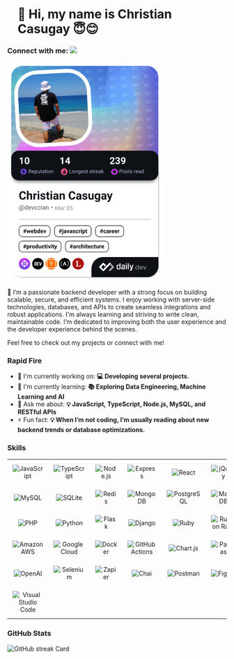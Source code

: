 <div id="toc">
  <ul align="left" style="list-style: none">
    <summary>
      <h1>
        👋 Hi, my name is Christian Casugay 😇😊
      </h1>
    </summary>
  </ul>
</div>

<h3 align="left">Connect with me: <a href="https://www.linkedin.com/in/https://www.linkedin.com/in/christian-casugay-bb3446114/" target="_blank"><img src="https://img.shields.io/badge/LinkedIn-0077B5?style=for-the-badge&logo=linkedin&logoColor=white" height="18" style="margin-right: 4px"></a></h3>
<p align="left"></p>

<a href="https://app.daily.dev/devccian"><img src="./devcard.png" width="356" alt="Christian Casugay's Dev Card"/></a>

 <p align="left">🚀 I’m a passionate backend developer with a strong focus on building scalable, secure, and efficient systems. I enjoy working with server-side technologies, databases, and APIs to create seamless integrations and robust applications.
I'm always learning and striving to write clean, maintainable code. I’m dedicated to improving both the user experience and the developer experience behind the scenes.

Feel free to check out my projects or connect with me!</p>

**<h3 align="left">Rapid Fire</h3>**

- 💼 I'm currently working on: **💻 Developing several projects.**
- 🌱 I'm currently learning: **📚 Exploring Data Engineering, Machine Learning and AI**
- 💬 Ask me about: **💡 JavaScript, TypeScript, Node.js, MySQL, and RESTful APIs**
- ⚡ Fun fact: **💡 When I’m not coding, I’m usually reading about new backend trends or database optimizations.**

 **<h3 align="left">Skills</h3>**

<table style="width: 100%; border: 0px solid white;"><tr><td style="text-align: center; border: 0px; padding: 12px;"><img src="https://img.shields.io/badge/JavaScript-F7DF1C?logo=javascript&logoColor=white" height="32" alt="JavaScript"/></td><td style="text-align: center; border: 0px; padding: 12px;"><img src="https://img.shields.io/badge/TypeScript-3178C6?logo=typescript&logoColor=white" height="32" alt="TypeScript"/></td><td style="text-align: center; border: 0px; padding: 12px;"><img src="https://img.shields.io/badge/Node.js-8CC84B?logo=node.js&logoColor=white" height="32" alt="Node.js"/></td><td style="text-align: center; border: 0px; padding: 12px;"><img src="https://img.shields.io/badge/Express-000000?logo=express&logoColor=white" height="32" alt="Express"/></td><td style="text-align: center; border: 0px; padding: 12px;"><img src="https://img.shields.io/badge/React-20232A?logo=react&logoColor=61DAFB" height="32" alt="React"/></td><td style="text-align: center; border: 0px; padding: 12px;"><img src="https://img.shields.io/badge/jQuery-0769AD?logo=jquery&logoColor=white" height="32" alt="jQuery"/></td></tr><tr><td style="text-align: center; border: 0px; padding: 12px;"><img src="https://img.shields.io/badge/MySQL-4479A1?logo=mysql&logoColor=white" height="32" alt="MySQL"/></td><td style="text-align: center; border: 0px; padding: 12px;"><img src="https://img.shields.io/badge/SQLite-003B57?logo=sqlite&logoColor=white" height="32" alt="SQLite"/></td><td style="text-align: center; border: 0px; padding: 12px;"><img src="https://img.shields.io/badge/Redis-DC382D?logo=redis&logoColor=white" height="32" alt="Redis"/></td><td style="text-align: center; border: 0px; padding: 12px;"><img src="https://img.shields.io/badge/MongoDB-4EA94B?logo=mongodb&logoColor=white" height="32" alt="MongoDB"/></td><td style="text-align: center; border: 0px; padding: 12px;"><img src="https://img.shields.io/badge/PostgreSQL-316192?logo=postgresql&logoColor=white" height="32" alt="PostgreSQL"/></td><td style="text-align: center; border: 0px; padding: 12px;"><img src="https://img.shields.io/badge/MariaDB-003545?logo=mariadb&logoColor=white" height="32" alt="MariaDB"/></td></tr><tr><td style="text-align: center; border: 0px; padding: 12px;"><img src="https://img.shields.io/badge/PHP-777BB4?logo=php&logoColor=white" height="32" alt="PHP"/></td><td style="text-align: center; border: 0px; padding: 12px;"><img src="https://img.shields.io/badge/Python-306998?logo=python&logoColor=white" height="32" alt="Python"/></td><td style="text-align: center; border: 0px; padding: 12px;"><img src="https://img.shields.io/badge/Flask-000000?logo=flask&logoColor=white" height="32" alt="Flask"/></td><td style="text-align: center; border: 0px; padding: 12px;"><img src="https://img.shields.io/badge/Django-092E20?logo=django&logoColor=white" height="32" alt="Django"/></td><td style="text-align: center; border: 0px; padding: 12px;"><img src="https://img.shields.io/badge/Ruby-CC342D?logo=ruby&logoColor=white" height="32" alt="Ruby"/></td><td style="text-align: center; border: 0px; padding: 12px;"><img src="https://img.shields.io/badge/Ruby_on_Rails-CC0000?logo=ruby&logoColor=white" height="32" alt="Ruby on Rails"/></td></tr><tr><td style="text-align: center; border: 0px; padding: 12px;"><img src="https://img.shields.io/badge/Amazon_AWS-232F3E?logo=amazon-aws&logoColor=white" height="32" alt="Amazon AWS"/></td><td style="text-align: center; border: 0px; padding: 12px;"><img src="https://img.shields.io/badge/Google_Cloud-4285F4?logo=google-cloud&logoColor=white" height="32" alt="Google Cloud"/></td><td style="text-align: center; border: 0px; padding: 12px;"><img src="https://img.shields.io/badge/Docker-2496ED?logo=docker&logoColor=white" height="32" alt="Docker"/></td><td style="text-align: center; border: 0px; padding: 12px;"><img src="https://img.shields.io/badge/GitHub_Actions-2088FF?logo=github-actions&logoColor=white" height="32" alt="GitHub Actions"/></td><td style="text-align: center; border: 0px; padding: 12px;"><img src="https://img.shields.io/badge/Chart.js-FF6384?logo=chart.js&logoColor=white" height="32" alt="Chart.js"/></td><td style="text-align: center; border: 0px; padding: 12px;"><img src="https://img.shields.io/badge/Pandas-150458?logo=pandas&logoColor=white" height="32" alt="Pandas"/></td></tr><tr><td style="text-align: center; border: 0px; padding: 12px;"><img src="https://img.shields.io/badge/OpenAI-412991?logo=openai&logoColor=white" height="32" alt="OpenAI"/></td><td style="text-align: center; border: 0px; padding: 12px;"><img src="https://img.shields.io/badge/Selenium-43B02A?logo=selenium&logoColor=white" height="32" alt="Selenium"/></td><td style="text-align: center; border: 0px; padding: 12px;"><img src="https://img.shields.io/badge/Zapier-FA6F00?logo=zapier&logoColor=white" height="32" alt="Zapier"/></td><td style="text-align: center; border: 0px; padding: 12px;"><img src="https://img.shields.io/badge/Chai-A30701?logo=chai&logoColor=white" height="32" alt="Chai"/></td><td style="text-align: center; border: 0px; padding: 12px;"><img src="https://img.shields.io/badge/Postman-FF6C37?logo=postman&logoColor=white" height="32" alt="Postman"/></td><td style="text-align: center; border: 0px; padding: 12px;"><img src="https://img.shields.io/badge/Figma-F24E1E?logo=figma&logoColor=white" height="32" alt="Figma"/></td></tr><tr><td style="text-align: center; border: 0px; padding: 12px;"><img src="https://img.shields.io/badge/Visual_Studio_Code-007ACC?logo=visual-studio-code&logoColor=white" height="32" alt="Visual Studio Code"/></td></table>

 **<h3 align="left">GitHub Stats</h3>**

<p align="left">
  <img width="48%" src="https://streak-stats.demolab.com/?user=8ccian8&theme=default&hide_border=false&date_format=M+j%5B%2C+Y%5D&mode=weekly&hide_total_contributions=false&hide_current_streak=false&hide_longest_streak=false&card_height=200&border_radius=2" alt="GitHub streak Card" />
</p>


<!--
**8CciaN8/8CciaN8** is a ✨ _special_ ✨ repository because its `README.md` (this file) appears on your GitHub profile.

Here are some ideas to get you started:

- 🔭 I’m currently working on ...
- 🌱 I’m currently learning ...
- 👯 I’m looking to collaborate on ...
- 🤔 I’m looking for help with ...
- 💬 Ask me about ...
- 📫 How to reach me: ...
- 😄 Pronouns: ...
- ⚡ Fun fact: ...
-->
<!--
<a href="https://app.daily.dev/devccian"><img src="https://api.daily.dev/devcards/v2/7PRA3I0WJ6olN8QCx8qSK.png?type=default&r=pex" width="356" alt="Christian Casugay's Dev Card"/></a>
-->


